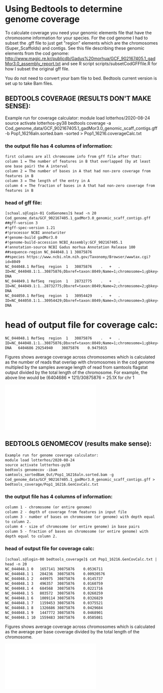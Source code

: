 # Using Bedtools to determine genome coverage

To calculate coverage you need your genomic elements file that have the chromosome information for your species. For the cod genome I had to subset the .gff file to just get "region" elements which are the chromosomes (Super_Scaffolds) and contigs. See this file describing these genomic elements from the cod genome: http://www.magic.re.kr/publicdb/Gadus%20morhua/GCF_902167405.1_gadMor3.0_assembly_report.txt and see R script scripts/subsetCodGFFfile.R for how I subset the original gff file.

You do not need to convert your bam file to bed. Bedtools current version is set up to take Bam files. 

## BEDTOOLS COVERAGE (RESULTS DON'T MAKE SENSE): 
Example run for coverage calculator: 
	module load lotterhos/2020-08-24
	source activate lotterhos-py38
	bedtools coverage -a Cod_genome_data/GCF_902167405.1_gadMor3.0_genomic_scaff_contigs.gff -b Pop1_16216aln.sorted.bam -sorted > Pop1_16216.coverageCalc.txt

### the output file has 4 columns of information: 

	first columns are all chromosome info from gff file after that:
	column 1 = The number of features in B that overlapped (by at least one base pair) the A interval
	column 2 = The number of bases in A that had non-zero coverage from features in B
	column 3 = The length of the entry in A
	column 4 = The fraction of bases in A that had non-zero coverage from features in B


### head of gff file: 
	[schaal.s@login-01 CodGenomes]$ head -n 20 Cod_genome_data/GCF_902167405.1_gadMor3.0_genomic_scaff_contigs.gff 
	##gff-version 3
	#!gff-spec-version 1.21
	#!processor NCBI annotwriter
	#!genome-build gadMor3.0
	#!genome-build-accession NCBI_Assembly:GCF_902167405.1
	#!annotation-source NCBI Gadus morhua Annotation Release 100
	##sequence-region NC_044048.1 1 30875876
	##species https://www.ncbi.nlm.nih.gov/Taxonomy/Browser/wwwtax.cgi?id=8049
	NC_044048.1	RefSeq	region	1	30875876	.	+	.	ID=NC_044048.1:1..30875876;Dbxref=taxon:8049;Name=1;chromosome=1;gbkey=Src;genome=chromosome;mol_type=genomic DNA
	NC_044049.1	RefSeq	region	1	28732775	.	+	.	ID=NC_044049.1:1..28732775;Dbxref=taxon:8049;Name=2;chromosome=2;gbkey=Src;genome=chromosome;mol_type=genomic DNA
	NC_044050.1	RefSeq	region	1	30954429	.	+	.	ID=NC_044050.1:1..30954429;Dbxref=taxon:8049;Name=3;chromosome=3;gbkey=Src;genome=chromosome;mol_type=genomic DNA

# head of output file for coverage calc:

	NC_044048.1	RefSeq	region	1	30875876	.	+	.	ID=NC_044048.1:1..30875876;Dbxref=taxon:8049;Name=1;chromosome=1;gbkey=Src;genome=chromosome;mol_type=genomic DNA	6404686	29254940	30875876	0.9475015

Figures shows average coverage across chromosomes which is calculated as the number of reads that overlap with chromosomes in the cod genome multipled by the samples average length of read from samtools flagstat output divided by the total length of the chromosome.
For example, the above line would be (6404686 * 121)/30875876 = 25.1X for chr 1

![Bedtools Coverage Calc](../Figures/SampCoverage_chrom_genom.pdf)

## BEDTOOLS GENOMECOV (results make sense):

	Example run for genome coverage calculator: 
	module load lotterhos/2020-08-24
	source activate lotterhos-py38
	bedtools genomecov -ibam samtools_sortedBam_Out/Pop1_16216aln.sorted.bam -g Cod_genome_data/GCF_902167405.1_gadMor3.0_genomic_scaff_contigs.gff > bedtools_coverage/Pop1_16216.GenCovCalc.txt

### the output file has 4 columns of information: 

	column 1 - chromosome (or entire genome)
	column 2 - depth of coverage from features in input file
	column 3 - number of bases on chromosome (or genome) with depth equal to column 2.
	column 4 - size of chromosome (or entire genome) in base pairs
	column 5 - fraction of bases on chromosome (or entire genome) with depth equal to column 2.

### head of output file for coverage calc:
	[schaal.s@login-00 bedtools_coverage]$ cat Pop1_16216.GenCovCalc.txt | head -n 20
	NC_044048.1	0	1657141	30875876	0.0536711
	NC_044048.1	1	284236	30875876	0.00920576
	NC_044048.1	2	449975	30875876	0.0145737
	NC_044048.1	3	496357	30875876	0.0160759
	NC_044048.1	4	684568	30875876	0.0221716
	NC_044048.1	5	803572	30875876	0.0260259
	NC_044048.1	6	1009114	30875876	0.0326829
	NC_044048.1	7	1159453	30875876	0.0375521
	NC_044048.1	8	1326686	30875876	0.0429684
	NC_044048.1	9	1447772	30875876	0.0468901
	NC_044048.1	10	1559483	30875876	0.0505081

Figures shows average coverage across chromosomes which is calculated as the average per base coverage divided by the total length of the chromosome.  

![Bedtools genomecov Calc](../Figures/SampCoverage_chrom_genomCov.pdf)
